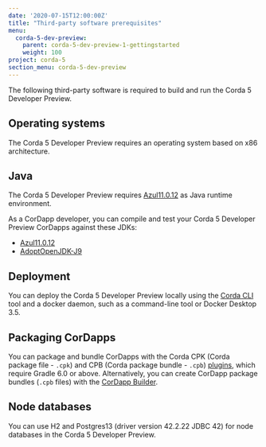 ```yaml
---
date: '2020-07-15T12:00:00Z'
title: "Third-party software prerequisites"
menu:
  corda-5-dev-preview:
    parent: corda-5-dev-preview-1-gettingstarted
    weight: 100
project: corda-5
section_menu: corda-5-dev-preview
---
```


The following third-party software is required to build and run the Corda 5 Developer Preview.

## Operating systems

The Corda 5 Developer Preview requires an operating system based on x86 architecture.

## Java

The Corda 5 Developer Preview requires [Azul11.0.12](https://www.azul.com/downloads/?package=jdk) as Java runtime environment.

As a CorDapp developer, you can compile and test your Corda 5 Developer Preview CorDapps against these JDKs:

* [Azul11.0.12](https://www.azul.com/downloads/?package=jdk)
* [AdoptOpenJDK-J9](https://adoptopenjdk.net/releases.html?variant=openjdk11&jvmVariant=openj9)

## Deployment

You can deploy the Corda 5 Developer Preview locally using the [Corda CLI](../corda-cli/overview.md) tool and a docker daemon, such as a command-line tool or Docker Desktop 3.5.

## Packaging CorDapps

You can package and bundle CorDapps with the Corda CPK (Corda package file - `.cpk`) and CPB (Corda package bundle - `.cpb`) [plugins](../packaging/gradle-plugin/overview.md), which require Gradle 6.0 or above. Alternatively, you can create CorDapp package bundles (`.cpb` files) with the [CorDapp Builder](../packaging/cordapp-builder.md).

## Node databases

You can use H2 and Postgres13 (driver version 42.2.22 JDBC 42) for node databases in the Corda 5 Developer Preview.

